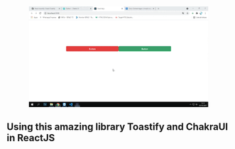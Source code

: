<p align="center">
  <img alt="jlt" src="./toast.gif" width="80%">
</p>


## Using this amazing library Toastify and ChakraUI in ReactJS 
